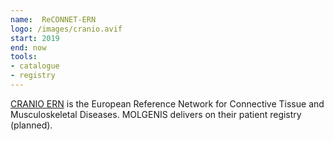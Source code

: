 ```yaml
---
name:  ReCONNET-ERN
logo: /images/cranio.avif 
start: 2019
end: now
tools:
- catalogue
- registry
---
```

[CRANIO ERN](https://ern-ithaca.eu/) is the European Reference Network for Connective Tissue and Musculoskeletal Diseases.
MOLGENIS delivers on their patient registry (planned).

